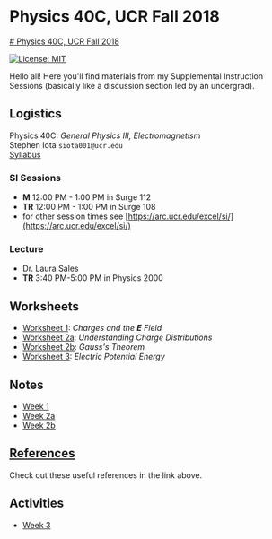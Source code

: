 # Physics 40C, UCR Fall 2018
[# Physics 40C, UCR Fall 2018]()

[![License: MIT](https://img.shields.io/badge/License-MIT-yellow.svg)](https://opensource.org/licenses/MIT)

Hello all! Here you'll find materials from my Supplemental Instruction Sessions (basically like a discussion section led by an undergrad).

## Logistics

Physics 40C:
*General Physics III, Electromagnetism*<br/>
Stephen Iota
`siota001@ucr.edu`<br/>
[Syllabus](https://github.com/stepheniota/physics-40c-f18/blob/master/syllabus/2018f-p40c-SI-syllabus.pdf)

### SI Sessions

- **M** 12:00 PM - 1:00 PM in Surge 112
- **TR** 12:00 PM - 1:00 PM in Surge 108
- for other session times see [https://arc.ucr.edu/excel/si/](https://arc.ucr.edu/excel/si/)

### Lecture
- Dr. Laura Sales
- **TR** 3:40 PM-5:00 PM in Physics 2000

## Worksheets
- [Worksheet 1](https://github.com/stepheniota/physics-40c-f18/blob/master/Worksheets/P40C_F18_Worksheet1.pdf): *Charges and the **E** Field*
- [Worksheet 2a](https://github.com/stepheniota/physics-40c-f18/blob/master/Worksheets/P40C_F18_Worksheet2a.pdf): *Understanding Charge Distributions*
- [Worksheet 2b](https://github.com/stepheniota/physics-40c-f18/blob/master/Worksheets/P40C_F18_Worksheet2b.pdf):
*Gauss's Theorem*
- [Worksheet 3](https://github.com/stepheniota/physics-40c-f18/blob/master/Worksheets/P40C_F18_Worksheet3.pdf):
*Electric Potential Energy*

## Notes
- [Week 1](https://github.com/stepheniota/physics-40c-f18/blob/master/Notes/Week1.pdf)
- [Week 2a](https://github.com/stepheniota/physics-40c-f18/blob/master/Notes/Week2a.pdf)
- [Week 2b](https://github.com/stepheniota/physics-40c-f18/blob/master/Notes/Week2b.pdf)


## [References](https://github.com/stepheniota/physics-40c-f18/blob/master/references.md)

Check out these useful references in the link above.

## Activities
- [Week 3](https://github.com/stepheniota/physics-40c-f18/blob/master/activities/Week3.md)
